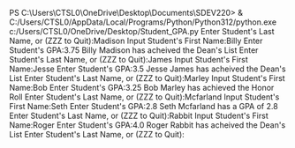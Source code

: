 PS C:\Users\CTSL0\OneDrive\Desktop\Documents\SDEV220> & C:/Users/CTSL0/AppData/Local/Programs/Python/Python312/python.exe c:/Users/CTSL0/OneDrive/Desktop/Student_GPA.py
Enter Student's Last Name, or (ZZZ to Quit):Madison
Input Student's First Name:Billy
Enter Student's GPA:3.75
Billy Madison has acheived the Dean's List
Enter Student's Last Name, or (ZZZ to Quit):James
Input Student's First Name:Jesse
Enter Student's GPA:3.5
Jesse James has acheived the Dean's List
Enter Student's Last Name, or (ZZZ to Quit):Marley
Input Student's First Name:Bob
Enter Student's GPA:3.25
Bob Marley has achieved the Honor Roll
Enter Student's Last Name, or (ZZZ to Quit):Mcfarland
Input Student's First Name:Seth
Enter Student's GPA:2.8
Seth Mcfarland has a GPA of 2.8
Enter Student's Last Name, or (ZZZ to Quit):Rabbit
Input Student's First Name:Roger
Enter Student's GPA:4.0
Roger Rabbit has acheived the Dean's List
Enter Student's Last Name, or (ZZZ to Quit):
